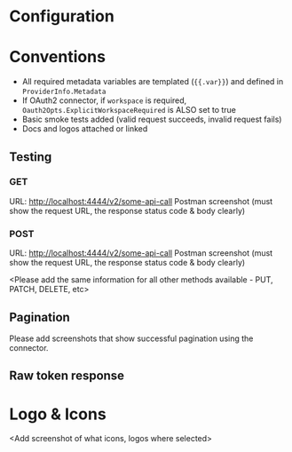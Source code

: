 # Configuration
<Any special connector notes>

# Conventions
 - All required metadata variables are templated (`{{.var}}`) and defined in `ProviderInfo.Metadata`
 - If OAuth2 connector, if `workspace` is required, `Oauth2Opts.ExplicitWorkspaceRequired` is ALSO set to true
 - Basic smoke tests added (valid request succeeds, invalid request fails)
 - Docs and logos attached or linked

## Testing
### GET
URL: <http://localhost:4444/v2/some-api-call>
Postman screenshot (must show the request URL, the response status code & body clearly)

### POST
URL: <http://localhost:4444/v2/some-api-call>
Postman screenshot (must show the request URL, the response status code & body clearly)

<Please add the same information for all other methods available - PUT, PATCH, DELETE, etc>

## Pagination
Please add screenshots that show successful pagination using the connector.

## Raw token response
<In case of Oauth2 auth connector paste token response>

# Logo & Icons
<Add screenshot of what icons, logos where selected>
